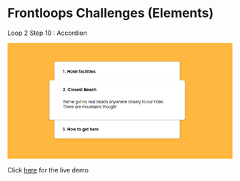 # Frontloops Challenges (Elements)

Loop 2 Step 10 : Accordion

![preview image](./design/preview.png "Click below for live demo")

Click [here](https://zathio.github.io/frontloops-challenges/elements-challenges/loop2-step10/) for the live demo